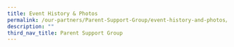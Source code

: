 ```yaml
---
title: Event History & Photos
permalink: /our-partners/Parent-Support-Group/event-history-and-photos/
description: ""
third_nav_title: Parent Support Group
---
```

